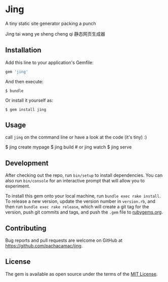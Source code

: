 # Jing

A tiny static site generator packing a punch

Jing tai wang ye sheng cheng qi
静态网页生成器

## Installation

Add this line to your application's Gemfile:

```ruby
gem 'jing'
```

And then execute:

    $ bundle

Or install it yourself as:

    $ gem install jing

## Usage

call `jing` on the command line or have a look at the code (it's tiny) :)

   $ jing create mypage
   $ jing build # or jing watch
   $ jing serve

## Development

After checking out the repo, run `bin/setup` to install dependencies. You can also run `bin/console` for an interactive prompt that will allow you to experiment.

To install this gem onto your local machine, run `bundle exec rake install`. To release a new version, update the version number in `version.rb`, and then run `bundle exec rake release`, which will create a git tag for the version, push git commits and tags, and push the `.gem` file to [rubygems.org](https://rubygems.org).

## Contributing

Bug reports and pull requests are welcome on GitHub at https://github.com/pachacamac/jing.

## License

The gem is available as open source under the terms of the [MIT License](https://opensource.org/licenses/MIT).

